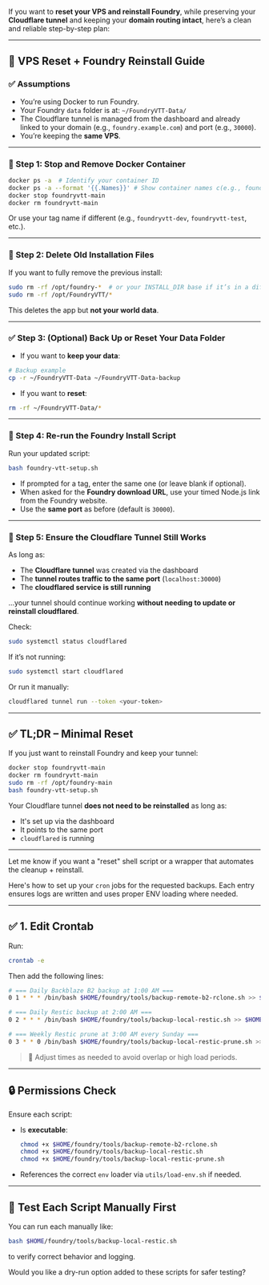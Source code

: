 If you want to **reset your VPS and reinstall Foundry**, while preserving your **Cloudflare tunnel** and keeping your **domain routing intact**, here’s a clean and reliable step-by-step plan:

---

## 🧹 VPS Reset + Foundry Reinstall Guide

### ✅ **Assumptions**

* You’re using Docker to run Foundry.
* Your Foundry `data` folder is at: `~/FoundryVTT-Data/`
* The Cloudflare tunnel is managed from the dashboard and already linked to your domain (e.g., `foundry.example.com`) and port (e.g., `30000`).
* You’re keeping the **same VPS**.

---

### 🔻 Step 1: Stop and Remove Docker Container

```bash
docker ps -a  # Identify your container ID 
docker ps -a --format '{{.Names}}' # Show container names c(e.g., foundryvtt-main)
docker stop foundryvtt-main
docker rm foundryvtt-main
```

Or use your tag name if different (e.g., `foundryvtt-dev`, `foundryvtt-test`, etc.).

---

### 🔻 Step 2: Delete Old Installation Files

If you want to fully remove the previous install:

```bash
sudo rm -rf /opt/foundry-*  # or your INSTALL_DIR base if it’s in a different location
sudo rm -rf /opt/FoundryVTT/*
```

This deletes the app but **not your world data**.

---

### ✅ Step 3: (Optional) Back Up or Reset Your Data Folder

* If you want to **keep your data**:

```bash
# Backup example
cp -r ~/FoundryVTT-Data ~/FoundryVTT-Data-backup
```

* If you want to **reset**:

```bash
rm -rf ~/FoundryVTT-Data/*
```

---

### 🔁 Step 4: Re-run the Foundry Install Script

Run your updated script:

```bash
bash foundry-vtt-setup.sh
```

* If prompted for a tag, enter the same one (or leave blank if optional).
* When asked for the **Foundry download URL**, use your timed Node.js link from the Foundry website.
* Use the **same port** as before (default is `30000`).

---

### 🔄 Step 5: Ensure the Cloudflare Tunnel Still Works

As long as:

* The **Cloudflare tunnel** was created via the dashboard
* The **tunnel routes traffic to the same port** (`localhost:30000`)
* The **cloudflared service is still running**

...your tunnel should continue working **without needing to update or reinstall cloudflared**.

Check:

```bash
sudo systemctl status cloudflared
```

If it’s not running:

```bash
sudo systemctl start cloudflared
```

Or run it manually:

```bash
cloudflared tunnel run --token <your-token>
```

---

## ✅ TL;DR – Minimal Reset

If you just want to reinstall Foundry and keep your tunnel:

```bash
docker stop foundryvtt-main
docker rm foundryvtt-main
sudo rm -rf /opt/foundry-main
bash foundry-vtt-setup.sh
```

Your Cloudflare tunnel **does not need to be reinstalled** as long as:

* It's set up via the dashboard
* It points to the same port
* `cloudflared` is running

---

Let me know if you want a "reset" shell script or a wrapper that automates the cleanup + reinstall.




Here's how to set up your `cron` jobs for the requested backups. Each entry ensures logs are written and uses proper ENV loading where needed.

---

## ✅ **1. Edit Crontab**

Run:

```bash
crontab -e
```

Then add the following lines:

```bash
# === Daily Backblaze B2 backup at 1:00 AM ===
0 1 * * * /bin/bash $HOME/foundry/tools/backup-remote-b2-rclone.sh >> $HOME/logs/cron-b2-backup.log 2>&1

# === Daily Restic backup at 2:00 AM ===
0 2 * * * /bin/bash $HOME/foundry/tools/backup-local-restic.sh >> $HOME/logs/cron-restic-backup.log 2>&1

# === Weekly Restic prune at 3:00 AM every Sunday ===
0 3 * * 0 /bin/bash $HOME/foundry/tools/backup-local-restic-prune.sh >> $HOME/logs/cron-restic-prune.log 2>&1
```

> 🔁 Adjust times as needed to avoid overlap or high load periods.

---

## 🔒 **Permissions Check**

Ensure each script:

* Is **executable**:

  ```bash
  chmod +x $HOME/foundry/tools/backup-remote-b2-rclone.sh
  chmod +x $HOME/foundry/tools/backup-local-restic.sh
  chmod +x $HOME/foundry/tools/backup-local-restic-prune.sh
  ```
* References the correct `env` loader via `utils/load-env.sh` if needed.

---

## 🧪 **Test Each Script Manually First**

You can run each manually like:

```bash
bash $HOME/foundry/tools/backup-local-restic.sh
```

to verify correct behavior and logging.

Would you like a dry-run option added to these scripts for safer testing?
